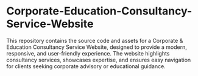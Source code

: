 # Corporate-Education-Consultancy-Service-Website
This repository contains the source code and assets for a Corporate &amp; Education Consultancy Service Website, designed to provide a modern, responsive, and user-friendly experience. The website highlights consultancy services, showcases expertise, and ensures easy navigation for clients seeking corporate advisory or educational guidance.
